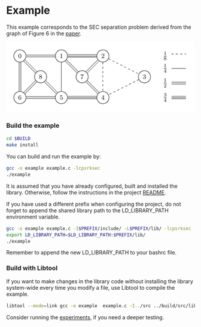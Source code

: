 Example
=======
This example corresponds to the SEC separation problem derived from the graph of Figure 6 in the [paper](https://arxiv.org/pdf/2004.14574.pdf).

<div style="text-align:center"><img src="./example.png" /></div>

### Build the example

```sh
cd $BUILD
make install
```

You can build and run the example by:
```sh
gcc -o example example.c -lcpsrksec
./example
```
It is assumed that you have already configured, built and installed the library. Otherwise, follow the instructions in the project [README](../).

If you have used a different prefix when configuring the project, do not forget to append the shared library path to the LD_LIBRARY_PATH environment variable.
```sh
gcc -o example example.c -I$PREFIX/include/ -L$PREFIX/lib/ -lcpsrksec
export LD_LIBRARY_PATH=$LD_LIBRARY_PATH:$PREFIX/lib/
./example
```

Remember to append the new LD_LIBRARY_PATH to your bashrc file.

### Build with Libtool
If you want to make changes in the library code without installing the library system-wide every time you modify a file, use Libtool to compile the example.
```sh
libtool --mode=link gcc -o example  example.c -I../src ../build/src/libcpsrksec.la
```
Consider running the [experiments](../exp/), if you need a deeper testing.
